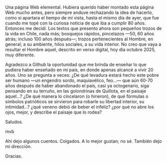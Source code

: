 Una página Web elemental. 
Hubiera querido haber montado esta página Web mucho antes, pero siempre anduve rechazando la idea de hacerlo, como si apartara el tiempo de mi vista, hasta el mismo día de ayer, que fue cuando me topé con la curiosa noticia de que iba a cumplir 80 años. 
  Entonces me decidí.
Los textos que presento ahora son pequeños trozos de la vida en Chile, nada más; bosquejos rápidos, pincelazos —50, 60 años atrás; incluso 100 años después—; trozos pertenecientes al Hombre, en general; a su ambiente, hilos sociales, a su vida interior. No creo que vaya a resultar el Hombre aquel, descrito en verso digital, hoy día octubre 2025, muy diferente.
  
Agradezco a Github la oportunidad que me brinda de enseñar lo que pudiera haber enseñado en mi país, en donde apenas alcancé a vivir 20 años.
  Uno se pregunta a veces: ¿De qué levadura estará hecho este pobre ser humano —un engendro sordo, maquiavélico, feo…— que aún 60-70 años después de haber abandonado el país, casi ya octogenario, siga pensando en su terruño, en las golondrinas de Quillota, en el paisaje aquel…? ¿De qué manera lo cincelaron (o hirieron), de qué fórmulas o símbolos patrióticos se sirvieron para robarle su libertad interior, su intimidad…? ¿qué veneno debió de beber el infeliz? ¿por qué no abre los ojos, mejor, y describe el paisaje que lo rodea?

Saludos.

mvb



Ahí dejo algunos cuentos. Colgados. A lo mejor gustan; no sé. También dejo mi dirección.

Gracias.
